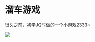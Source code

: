 # 溜车游戏

很久之前，初学JQ时做的一个小游戏2333~

![](https://gitee.com/fintinger/figure-bed/raw/master//images/20210601172204.jpeg)